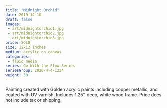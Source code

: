```yaml
---
title: "Midnight Orchid"
date: 2019-12-10
draft: false
images:
 - art/midnightorchid1.jpg
 - art/midnightorchid2.jpg
 - art/midnightorchid3.jpg
price: SOLD
size: 12x12 inches
medium: acrylic on canvas
categories:
 - fluid media
series: Go With the Flow Series
seriesGroup: 2020-4-4-1234
weight: 30
---
```


Painting created with Golden acrylic paints including copper metallic, and coated with UV varnish. Includes 1.25" deep, white wood frame. Price does not include tax or shipping.
